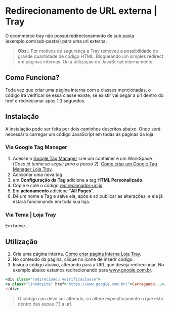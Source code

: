 # Redirecionamento de URL externa | Tray
O ecommerce tray não possuí redirecionamento de sub pasta (exemplo.com/sub-pasta/) para uma url externa.
> **Obs.:** Por motivos de segurança a Tray removeu a possibilidade de grande quantidade de código HTML. Bloqueando um simples redirect em páginas internas. Ou a utilização do JavaScript internamente.

## Como Funciona?
Toda vez que criar uma página interna com a classes mencionadas, o código irá verificar se essa classe existe, se existir vai pegar a url dentro do href e redirecionar após 1,3 segundos.

## Instalação
A instalação pode ser feita por dois caminhos descritos abaixo. Onde será necessário carregar um código JavaScript em todas as páginas da loja.

### Via Google Tag Manager
1. Acesse o [Google Tag Manager](https://tagmanager.google.com/) crie um container e um WorkSpace (_Caso já tenha só seguir para o passo 2_). [Como criar um Google Tag Manager Loja Tray](https://basedeconhecimento.tray.com.br/hc/pt-br/articles/6762108858139-Como-Integrar-o-Google-Tag-Manager-).
2. Adicionar uma nova tag.
3. em **Configuração da Tag** adicione a tag **HTML Personalizado**.
4. Copie e cole o código [redirecionador-url.js](https://github.com/murjunior/tray-toff/blob/main/redirecionador-url.js).
5. Em **acionamento** adicione "**All Pages**".
6. Dê um nome a Tag e salve ela, após é só publicar as alterações, e ela já estará funcionando em toda sua loja.

### Via Tema | Loja Tray
Em breve...

## Utilização
1. Crie uma página interna. [Como criar página Interna Loja Tray](https://basedeconhecimento.tray.com.br/hc/pt-br/articles/6735669122971-Como-Configurar-as-P%C3%A1ginas-Internas-).
2. No conteudo da página, clique no icone de inserir código.
3. Insira o código abaixo, alterando para a URL que deseja redirecionar. No exemplo abaixo estamos redirecionando para www.google.com.br.

```ruby
<div class="redirecionou veirificaclasse">
<a class="linkdosite" href="https://www.google.com.br/">Carregando...</a>
</div>
```

> O código não deve ser alterado, só altere especificamente o que está dentro das aspas (") a url.
